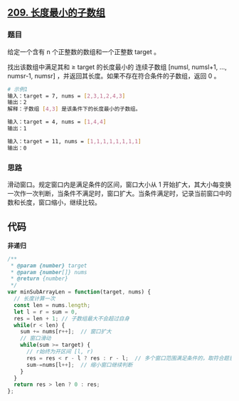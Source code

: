 ## [209. 长度最小的子数组](https://leetcode-cn.com/problems/minimum-size-subarray-sum/)
### 题目
给定一个含有 n 个正整数的数组和一个正整数 target 。

找出该数组中满足其和 ≥ target 的长度最小的 连续子数组 [numsl, numsl+1, ..., numsr-1, numsr] ，并返回其长度。如果不存在符合条件的子数组，返回 0 。

```sh
# 示例1
输入：target = 7, nums = [2,3,1,2,4,3]
输出：2
解释：子数组 [4,3] 是该条件下的长度最小的子数组。

输入：target = 4, nums = [1,4,4]
输出：1

输入：target = 11, nums = [1,1,1,1,1,1,1,1]
输出：0
```
### 思路
滑动窗口。规定窗口内是满足条件的区间，窗口大小从 1 开始扩大，其大小每变换一次作一次判断，当条件不满足时，窗口扩大。当条件满足时，记录当前窗口中的数和长度，窗口缩小，继续比较。
## 代码
**非递归**
```js
/**
 * @param {number} target
 * @param {number[]} nums
 * @return {number}
 */
var minSubArrayLen = function(target, nums) {
  // 长度计算一次
  const len = nums.length;
  let l = r = sum = 0, 
  res = len + 1; // 子数组最大不会超过自身
  while(r < len) {
    sum += nums[r++];  // 窗口扩大
    // 窗口滑动
    while(sum >= target) {
      // r始终为开区间 [l, r)
      res = res < r - l ? res : r - l;  // 多个窗口范围满足条件的，取符合题意的
      sum-=nums[l++];  // 缩小窗口继续判断
    }
  }
  return res > len ? 0 : res;
};
```


